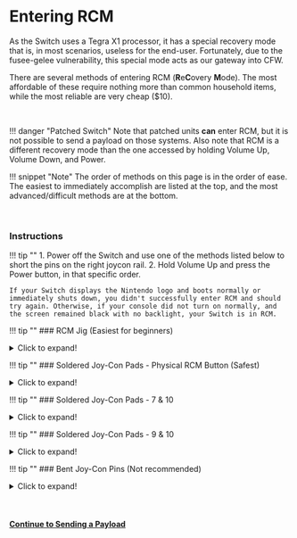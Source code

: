 # Entering RCM

As the Switch uses a Tegra X1 processor, it has a special recovery mode that is, in most scenarios, useless for the end-user. Fortunately, due to the fusee-gelee vulnerability, this special mode acts as our gateway into CFW.

There are several methods of entering RCM (**R**e**C**overy **M**ode). The most affordable of these require nothing more than common household items, while the most reliable are very cheap ($10).

&nbsp;

!!! danger "Patched Switch"
    Note that patched units **can** enter RCM, but it is not possible to send a payload on those systems. Also note that RCM is a different recovery mode than the one accessed by holding Volume Up, Volume Down, and Power.

!!! snippet "Note"
    The order of methods on this page is in the order of ease. The easiest to immediately accomplish are listed at the top, and the most advanced/difficult methods are at the bottom.

&nbsp;

### Instructions

!!! tip ""
    1. Power off the Switch and use one of the methods listed below to short the pins on the right joycon rail.
    2. Hold Volume Up and press the Power button, in that specific order.

    If your Switch displays the Nintendo logo and boots normally or immediately shuts down, you didn't successfully enter RCM and should try again. Otherwise, if your console did not turn on normally, and the screen remained black with no backlight, your Switch is in RCM.

!!! tip ""
    ### RCM Jig (Easiest for beginners)
    <details>
        <summary>Click to expand!</summary>

    !!! snippet "Note"
        Some jig designs use paperclips, inheriting the same risks as the Metal Bridge / Paperclip method.

    This method is similar to the Metal Bridge / Paperclip method, but is more reliable and safer in many cases. Jigs hold a wire in place so the correct pins (10 and a ground) are shorted every time.

    !!! tip ""
        ![switchjigs.com jigs](../img/entering_rcm_jig.jpg)
		
	In the case you plan to make you own jig, this image lays out the pads numbers on the console. Make sure your jig NEVER touches pin 4. Pin 4 provides 5v power to the Joycons, if connected to any other pin you will fry the console.

	!!! tip ""
		![Console Numbered Pads Refrence](../img/entering_rcm_pads_numbered.jpg)
	
	Please note that once you have successfully entered RCM, you can take the jig out of the joycon rail.
	
</details>

!!! tip ""
    ### Soldered Joy-Con Pads - Physical RCM Button (Safest)
    <details>
        <summary>Click to expand!</summary>

    !!! snippet "Note"
        This method requires opening your right Joy-Con, voiding its warranty. Not for the faint of heart.

    This method comes to us from the mind of pbanj#9188 on Discord. All pictures of this method in action were provided by him, with some supplementary images provided by eip ∞#3283 on Discord.
	
	The goal of this method is to open the right handed Joy-Con to the point that you can reach the contact pads easily. This is similar to the previous method, however you will be soldering wires to pins 7 and 10 (shown below) and wiring them to the "Joycon release button" at the top back of the right hand Joycon.

	!!! tip ""
        ![joycon numbered pads refrence](../img/entering_rcm_solder_numbered.jpg)

    In order to start this method you will want to take two lengths of wire, and wrap one end of each into a small circle.

    !!! tip ""
        ![wire refrence](../img/entering_rcm_button_1.jpg)
		
	You will then want to take the circular end of one of the wires and add a small amount of solder, keeping it mostly flat (ONLY DO THIS TO ONE OF THE WIRES!). You will then glue this wire down to the below point on the Joycon release button. Make sure glue doesn't cover the top of the solder/wire as it will act as a contact point. Also, ensure that you leave enough space for the button to function correctly. Try pushing the button from the outside and observing its travel path so that you can see where and how you should safely glue the solder glob.
	
	!!! tip ""
        ![Eip joycon button refrence](../img/entering_rcm_button_5.jpg)
		
	!!! tip ""
        ![pbanj joycon button refrence](../img/entering_rcm_button_3.jpg)
		
	The first wire should now be in place as seen by the green circle below. The second wire does not need any solder, instead you will hold it in place using the screw as shown by the red circle in the picture below.

	!!! tip ""
        ![pbanj joycon button refrence](../img/entering_rcm_button_6.jpg)

	Pressing the Joycon button in you should now notice the solder point you created making contact with the piece of metal held in by the screw. Once you have these elements in place you want to connect one wire to pad 7 and the other to pad 10 (it doesn't matter which is which). After that you have successfully created an RCM button on your Joycon. You will now need to hold down the Joycon release button when attempting to boot RCM.

	!!! tip ""
        ![pbanj joycon button refrence](../img/entering_rcm_button_2.jpg)
</details>

!!! tip ""
    ### Soldered Joy-Con Pads - 7 & 10
    <details>
        <summary>Click to expand!</summary>

    !!! snippet "Note"
        This method requires opening your right Joy-Con, voiding its warranty. Not for the faint of heart.

    The goal of this method is to open the right handed Joy-Con to the point that you can reach the contact pads easily. This is similar to the previous method, however the goal is to solder pins 7 and 10 (shown below) together with a surface-mount 0805 10k resistor. Apart from using a physical switch/button, this is currently considered the safest method that involves soldering to pads.

	!!! tip ""
        ![joycon numbered pads refrence](../img/entering_rcm_solder_numbered.jpg)

    Here is an example from stuckpixel#3421 on the ReSwitched Discord server.

    !!! tip ""
        ![stuckpixel solder example](../img/entering_rcm_solder_710_stuckpixel.jpg)
</details>

!!! tip ""
    ### Soldered Joy-Con Pads - 9 & 10
    <details>
        <summary>Click to expand!</summary>

    !!! snippet "Note"
        This method will result in the right Joy-Con being detected as in wireless mode while attached to the Switch, and this method may result in the Joy-Con being permanently detected as wireless if you update the Joy-Con firmware while this mod is installed. In the latter case, fixing this requires opening up the Joy-Con and reseating the battery. It is recommended to solder pads 7 and 10 together with a resistor instead.

    !!! snippet "Note"
        This method requires opening your right Joy-Con, voiding its warranty. Not for the faint of heart.

    The goal of this method is to open the right handed Joy-Con to the point that you can reach the contact pads easily. This is similar to the previous method, however the goal is to solder pads 9 and 10 (seen below) together. This can either be done using a small wire, or directly bridging the pads with solder.

	!!! tip ""
        ![joycon numbered pads refrence](../img/entering_rcm_solder_numbered.jpg)
	
    Here is an example from YyAoMmIi#3705 on our Discord server.

    !!! tip ""
        ![YyAoMmIi solder example](../img/entering_rcm_solder_910_yyaommii.jpg)
</details>

!!! tip ""
    ### Bent Joy-Con Pins (Not recommended)
    <details>
        <summary>Click to expand!</summary>

    !!! snippet "Note"
        This method will result in the right Joy-Con being detected as in wireless mode while attached to the Switch, and this method may result in the Joy-Con being permanently detected as wireless if you update the Joy-Con firmware while this mod is installed. In the latter case, fixing this requires opening up the Joy-Con and reseating the battery.

    !!! snippet "Note"
        This method requires opening your right Joy-Con, voiding its warranty. Not for the faint of heart.

    The goal of this method is to open the right handed Joy-Con to the point that you can reach the contact pads easily, and use a thin object such as a knife to gently bend pin 9 and 10 (shown below) slightly up and towards each other so they touch, shorting them.

    !!! tip ""
        ![Joycon Pin Refrence](../img/enterting_rcm_pins_numbered.jpg)

    Here is an example from Sonlen#1414 on our Discord server.

    !!! tip ""
        ![Sonlen example](../img/entering_rcm_bent_pins.jpg)
</details>

&nbsp;

#### [Continue to Sending a Payload <i class="fa fa-arrow-circle-right fa-lg"></i>](sending_payload.md)

